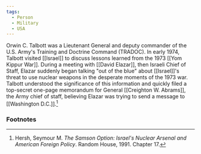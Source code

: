 ```yaml
---
tags:
  - Person
  - Military
  - USA
---
```

Orwin C. Talbott was a Lieutenant General and deputy commander of the U.S. Army's Training and Doctrine Command (TRADOC). In early 1974, Talbott visited [[Israel]] to discuss lessons learned from the 1973 [[Yom Kippur War]]. During a meeting with [[David Elazar]], then Israeli Chief of Staff, Elazar suddenly began talking "out of the blue" about [[Israel]]'s threat to use nuclear weapons in the desperate moments of the 1973 war. Talbott understood the significance of this information and quickly filed a top-secret one-page memorandum for General [[Creighton W. Abrams]], the Army chief of staff, believing Elazar was trying to send a message to [[Washington D.C.]].[^1]

### Footnotes

[^1]: Hersh, Seymour M. *The Samson Option: Israel's Nuclear Arsenal and American Foreign Policy*. Random House, 1991. Chapter 17.
